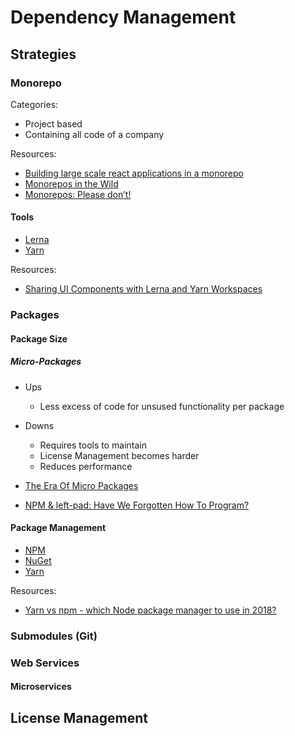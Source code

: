 # Dependency Management

## Strategies

### Monorepo

Categories:
- Project based
- Containing all code of a company

Resources:
- [Building large scale react applications in a monorepo](https://medium.com/@luisvieira_gmr/building-large-scale-react-applications-in-a-monorepo-91cd4637c131)
- [Monorepos in the Wild](https://medium.com/@maoberlehner/monorepos-in-the-wild-33c6eb246cb9)
- [Monorepos: Please don’t!](https://medium.com/@mattklein123/monorepos-please-dont-e9a279be011b)

#### Tools

- [Lerna](https://lernajs.io/)
- [Yarn](https://yarnpkg.com)

Resources:
- [Sharing UI Components with Lerna and Yarn Workspaces](https://medium.com/naresh-bhatia/sharing-ui-components-with-lerna-and-yarn-workspaces-be1ebca06efe)

### Packages

#### Package Size

##### Micro-Packages

- Ups
  - Less excess of code for unsused functionality per package
- Downs
  - Requires tools to maintain
  - License Management becomes harder
  - Reduces performance

- [The Era Of Micro Packages](https://developer.telerik.com/content-types/opinion/era-micro-packages/)
- [NPM & left-pad: Have We Forgotten How To Program?](https://www.davidhaney.io/npm-left-pad-have-we-forgotten-how-to-program/)

#### Package Management

- [NPM](https://www.npmjs.com/)
- [NuGet](https://www.nuget.org/)
- [Yarn](https://yarnpkg.com)

Resources:
- [Yarn vs npm - which Node package manager to use in 2018?](https://blog.risingstack.com/yarn-vs-npm-node-js-package-managers/)

### Submodules (Git)

### Web Services

#### Microservices

## License Management
